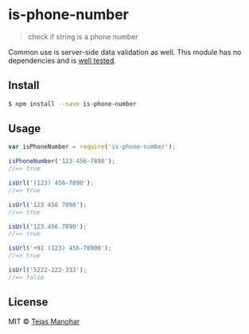 is-phone-number
===============

> check if string is a phone number


Common use is server-side data validation as well. This module has no dependencies and is [well tested](https://github.com/tejas-manohar/is-phone-number/blob/master/test.js).


## Install

```sh
$ npm install --save is-phone-number
```


## Usage

```js
var isPhoneNumber = require('is-phone-number');

isPhoneNumber('123-456-7890');
//=> true

isUrl('(123) 456-7890');
//=> true

isUrl('123 456 7890');
//=> true

isUrl('123.456.7890');
//=> true

isUrl('+91 (123) 456-78900');
//=> true

isUrl('5222-222-333');
//=> false
```


## License

MIT © [Tejas Manohar](https://tejas.io)
